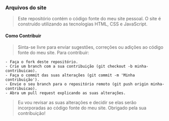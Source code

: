 ### Arquivos do site

> Este repositório contém o código fonte do meu site pessoal. O site é construído utilizando as tecnologias HTML, CSS e JavaScript.

#### Como Contribuir

> Sinta-se livre para enviar sugestões, correções ou adições ao código fonte do meu site. Para contribuir:

    - Faça o fork deste repositório.
    - Crie um branch com a sua contribuição (git checkout -b minha-contribuicao).
    - Faça o commit das suas alterações (git commit -m 'Minha contribuição').
    - Envie o seu branch para o repositório remoto (git push origin minha-contribuicao).
    - Abra um pull request explicando as suas alterações.

> Eu vou revisar as suas alterações e decidir se elas serão incorporadas ao código fonte do meu site. Obrigado pela sua contribuição!
 
